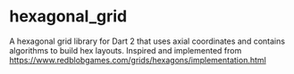 # hexagonal_grid

A hexagonal grid library for Dart 2 that uses axial coordinates and contains algorithms to build hex
layouts. Inspired and implemented from https://www.redblobgames.com/grids/hexagons/implementation.html
